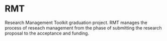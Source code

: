 RMT
===

Research Management Toolkit graduation project. RMT manages the process of reseach management from the phase of submitting the research proposal to the acceptance and funding.